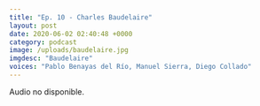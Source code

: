 ```yaml
---
title: "Ep. 10 - Charles Baudelaire"
layout: post
date: 2020-06-02 02:40:48 +0000
category: podcast
image: /uploads/baudelaire.jpg
imgdesc: "Baudelaire"
voices: "Pablo Benayas del Río, Manuel Sierra, Diego Collado"
---
```


Audio no disponible.